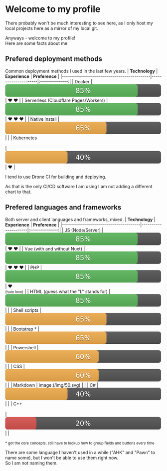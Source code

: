 # Welcome to my profile

There probably won't be much interesting to see here, as I only host my local projects here as a mirror of my local git.

Anyways - welcome to my profile!<br>Here are some facts about me
## Prefered deployment methods
Common deployment methods I used in the last few years.
| **Technology**                             | **Experience**      | **Preference** |
|--------------------------------------------|---------------------|:--------------:|
| Docker                                     | ![85%](/img/85.svg) |      ❤ ❤       |
| Serverless (Cloudflare Pages/Workers)      | ![85%](/img/85.svg) |     ❤ ❤ ❤      |
| Native install                             | ![65%](/img/65.svg) |                |
| Kubernetes   <img width="999" height="1">  | ![40%](/img/40.svg) |        ❤       |

I tend to use Drone CI for building and deploying. 

As that is the only CI/CD software I am using I am not adding a different chart to that.
## Prefered languages and frameworks
Both server and client languages and frameworks, mixed.
| **Technology**                        | **Experience**      | **Preference** |
|---------------------------------------|---------------------|:--------------:|
| JS (Node/Server)                      | ![85%](/img/85.svg) |      ❤ ❤       |
| Vue (with and without Nuxt)           | ![85%](/img/85.svg) |     ❤ ❤ ❤      |
| PHP                                   | ![85%](/img/85.svg) | ❤<br><small>(hate love)</small> |
| HTML (guess what the "L" stands for)  | ![85%](/img/85.svg) |                |
| Shell scripts                         | ![65%](/img/65.svg) |                |
| Bootstrap *                           | ![65%](/img/65.svg) |                |
| Powershell                            | ![60%](/img/60.svg) |                |
| CSS                                   | ![60%](/img/60.svg) |                |
| Markdown                              | image:(/img/50.svg) |                |
| C#                                    | ![40%](/img/40.svg) |                |
| C++    <img width="999" height="1">   | ![20%](/img/20.svg) |                |

<small>* got the core concepts, still have to lookup how to group fields and buttons every time</small>

There are some language I haven't used in a while ("AHK" and "Pawn" to name some), but I won't be able to use them right now.<br>So I am not naming them.
